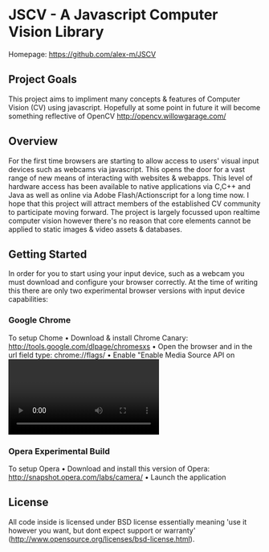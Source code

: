 # JSCV - A Javascript Computer Vision Library

Homepage: https://github.com/alex-m/JSCV


## Project Goals
This project aims to impliment many concepts & features of Computer Vision (CV) using javascript. 
Hopefully at some point in future it will become something reflective of OpenCV http://opencv.willowgarage.com/

## Overview
For the first time browsers are starting to allow access to users' visual input devices such as webcams via javascript. This opens the door for a vast range of new means of interacting with websites & webapps.
This level of hardware access has been available to native applications via C,C++ and Java as well as online via Adobe Flash/Actionscript for a long time now. I hope that this project will attract members of the established CV community to participate moving forward.
The project is largely focussed upon realtime computer vision however there's no reason that core elements cannot be applied to static images & video assets & databases.
   
## Getting Started

In order for you to start using your input device, such as a webcam you must download and configure your browser correctly. At the time of writing this there are only two experimental browser versions with input device capabilities:

### Google Chrome 
To setup Chome
• Download & install Chrome Canary: http://tools.google.com/dlpage/chromesxs
• Open the browser and in the url field type: chrome://flags/
• Enable "Enable Media Source API on <video> elements."
• Enable "Enable MediaStream."
• Restart Chrome Canary

### Opera Experimental Build
To setup Opera
• Download and install this version of Opera: http://snapshot.opera.com/labs/camera/
• Launch the application


## License
All code inside is licensed under BSD license essentially meaning 'use it however you want, but dont expect support or warranty' (http://www.opensource.org/licenses/bsd-license.html).